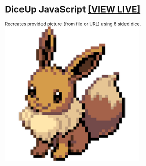 # DiceUp JavaScript [[VIEW LIVE]](https://zyv1k.eu.pythonanywhere.com/diceup)
Recreates provided picture (from file or URL) using 6 sided dice.
![original](evee.png)
